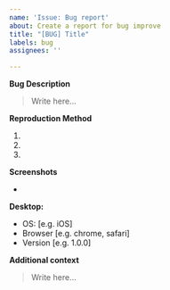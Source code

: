 ```yaml
---
name: 'Issue: Bug report'
about: Create a report for bug improve
title: "[BUG] Title"
labels: bug
assignees: ''

---
```


**Bug Description**

<!-- 버그에 대한 명확하고 간결한 설명을 작성해주세요. -->

> Write here...

**Reproduction Method**

<!-- 버그를 재현하기 위해서 어떻게 해야하는지 설명해주세요. -->

1.
2.
3.

**Screenshots**

<!-- 버그가 명확하게 확인되는 스크린샷을 첨부해주세요. -->

-

**Desktop:**

<!-- 사용하시는 시스템에 대한 정보를 기입해주세요. -->

- OS: [e.g. iOS]
- Browser [e.g. chrome, safari]
- Version [e.g. 1.0.0]

**Additional context**

<!-- 추가 정보가 있다면 기입해주세요. -->

> Write here...
